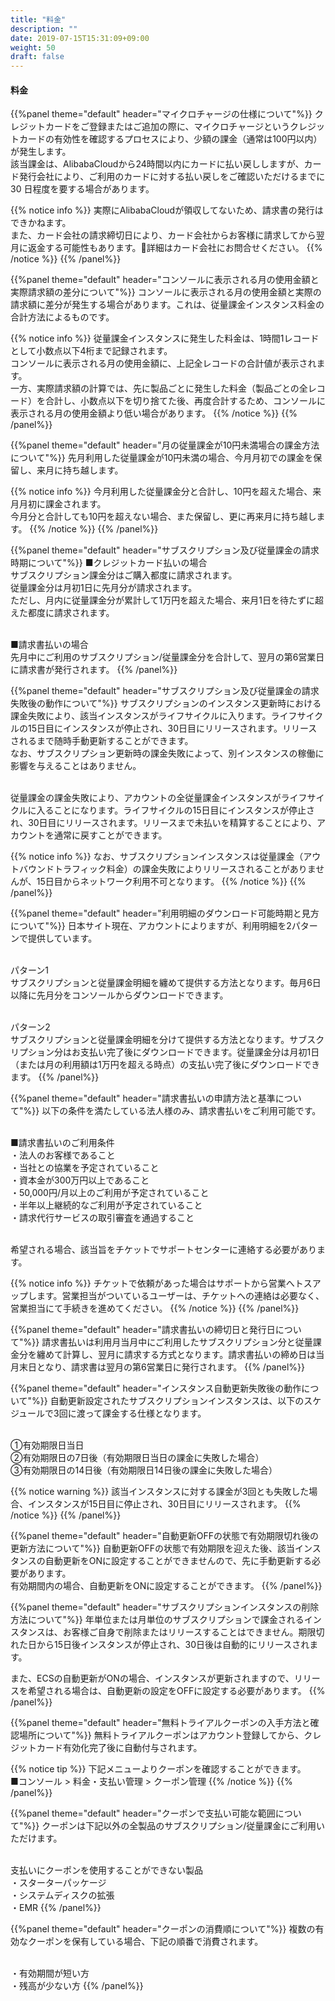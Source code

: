 ```yaml
---
title: "料金"
description: ""
date: 2019-07-15T15:31:09+09:00
weight: 50
draft: false
---
```


#### 料金
{{%panel theme="default" header="マイクロチャージの仕様について"%}}
クレジットカードをご登録またはご追加の際に、マイクロチャージというクレジットカードの有効性を確認するプロセスにより、少額の課金（通常は100円以内）が発生します。<br>
該当課金は、AlibabaCloudから24時間以内にカードに払い戻ししますが、カード発行会社により、ご利用のカードに対する払い戻しをご確認いただけるまでに 30 日程度を要する場合があります。

{{% notice info %}}
実際にAlibabaCloudが領収してないため、請求書の発行はできかねます。<br>
また、カード会社の請求締切日により、カード会社からお客様に請求してから翌月に返金する可能性もあります。詳細はカード会社にお問合せください。
{{% /notice %}}
{{% /panel%}}

{{%panel theme="default" header="コンソールに表示される月の使用金額と実際請求額の差分について"%}}
コンソールに表示される月の使用金額と実際の請求額に差分が発生する場合があります。これは、従量課金インスタンス料金の合計方法によるものです。

{{% notice info %}}
従量課金インスタンスに発生した料金は、1時間1レコードとして小数点以下4桁まで記録されます。<br>
コンソールに表示される月の使用金額に、上記全レコードの合計値が表示されます。<br>
一方、実際請求額の計算では、先に製品ごとに発生した料金（製品ごとの全レコード）を合計し、小数点以下を切り捨てた後、再度合計するため、コンソールに表示される月の使用金額より低い場合があります。
{{% /notice %}}
{{% /panel%}}

{{%panel theme="default" header="月の従量課金が10円未満場合の課金方法について"%}}
先月利用した従量課金が10円未満の場合、今月月初での課金を保留し、来月に持ち越します。

{{% notice info %}}
今月利用した従量課金分と合計し、10円を超えた場合、来月月初に課金されます。<br>
今月分と合計しても10円を超えない場合、また保留し、更に再来月に持ち越します。
{{% /notice %}}
{{% /panel%}}

{{%panel theme="default" header="サブスクリプション及び従量課金の請求時期について"%}}
■クレジットカード払いの場合<br>
サブスクリプション課金分はご購入都度に請求されます。<br>
従量課金分は月初1日に先月分が請求されます。<br>
ただし、月内に従量課金分が累計して1万円を超えた場合、来月1日を待たずに超えた都度に請求されます。<br><br>

■請求書払いの場合<br>
先月中にご利用のサブスクリプション/従量課金分を合計して、翌月の第6営業日に請求書が発行されます。
{{% /panel%}}

{{%panel theme="default" header="サブスクリプション及び従量課金の請求失敗後の動作について"%}}
サブスクリプションのインスタンス更新時における課金失敗により、該当インスタンスがライフサイクルに入ります。ライフサイクルの15日目にインスタンスが停止され、30日目にリリースされます。リリースされるまで随時手動更新することができます。<br>
なお、サブスクリプション更新時の課金失敗によって、別インスタンスの稼働に影響を与えることはありません。<br><br>

従量課金の課金失敗により、アカウントの全従量課金インスタンスがライフサイクルに入ることになります。ライフサイクルの15日目にインスタンスが停止され、30日目にリリースされます。リリースまで未払いを精算することにより、アカウントを通常に戻すことができます。

{{% notice info %}}
なお、サブスクリプションインスタンスは従量課金（アウトバウンドトラフィック料金）の課金失敗によりリリースされることがありませんが、15日目からネットワーク利用不可となります。
{{% /notice %}}
{{% /panel%}}

{{%panel theme="default" header="利用明細のダウンロード可能時期と見方について"%}}
日本サイト現在、アカウントによりますが、利用明細を2パターンで提供しています。<br><br>

パターン1<br>
サブスクリプションと従量課金明細を纏めて提供する方法となります。毎月6日以降に先月分をコンソールからダウンロードできます。<br><br>

パターン2<br>
サブスクリプションと従量課金明細を分けて提供する方法となります。サブスクリプション分はお支払い完了後にダウンロードできます。従量課金分は月初1日（または月の利用額は1万円を超える時点）の支払い完了後にダウンロードできます。
{{% /panel%}}

{{%panel theme="default" header="請求書払いの申請方法と基準について"%}}
以下の条件を満たしている法人様のみ、請求書払いをご利用可能です。<br><br>

■請求書払いのご利用条件<br>
・法人のお客様であること<br>
・当社との協業を予定されていること<br>
・資本金が300万円以上であること<br>
・50,000円/月以上のご利用が予定されていること<br>
・半年以上継続的なご利用が予定されていること<br>
・請求代行サービスの取引審査を通過すること<br><br>

希望される場合、該当旨をチケットでサポートセンターに連絡する必要があります。

{{% notice info %}}
チケットで依頼があった場合はサポートから営業へトスアップします。営業担当がついているユーザーは、チケットへの連絡は必要なく、営業担当にて手続きを進めてください。
{{% /notice %}}
{{% /panel%}}

{{%panel theme="default" header="請求書払いの締切日と発行日について"%}}
請求書払いは利用月当月中にご利用したサブスクリプション分と従量課金分を纏めて計算し、翌月に請求する方式となります。請求書払いの締め日は当月末日となり、請求書は翌月の第6営業日に発行されます。
{{% /panel%}}

{{%panel theme="default" header="インスタンス自動更新失敗後の動作について"%}}
自動更新設定されたサブスクリプションインスタンスは、以下のスケジュールで3回に渡って課金する仕様となります。<br><br>

①有効期限日当日<br>
②有効期限日の7日後（有効期限日当日の課金に失敗した場合）<br>
③有効期限日の14日後（有効期限日14日後の課金に失敗した場合）

{{% notice warning %}}
該当インスタンスに対する課金が3回とも失敗した場合、インスタンスが15日目に停止され、30日目にリリースされます。
{{% /notice %}}
{{% /panel%}}

{{%panel theme="default" header="自動更新OFFの状態で有効期限切れ後の更新方法について"%}}
自動更新OFFの状態で有効期限を迎えた後、該当インスタンスの自動更新をONに設定することができませんので、先に手動更新する必要があります。<br>
有効期間内の場合、自動更新をONに設定することができます。
{{% /panel%}}

{{%panel theme="default" header="サブスクリプションインスタンスの削除方法について"%}}
年単位または月単位のサブスクリプションで課金されるインスタンスは、お客様ご自身で削除またはリリースすることはできません。期限切れた日から15日後インスタンスが停止され、30日後は自動的にリリースされます。<br>

また、ECSの自動更新がONの場合、インスタンスが更新されますので、リリースを希望される場合は、自動更新の設定をOFFに設定する必要があります。
{{% /panel%}}

{{%panel theme="default" header="無料トライアルクーポンの入手方法と確認場所について"%}}
無料トライアルクーポンはアカウント登録してから、クレジットカード有効化完了後に自動付与されます。

{{% notice tip %}}
下記メニューよりクーポンを確認することができます。<br>
■コンソール > 料金・支払い管理 > クーポン管理
{{% /notice %}}
{{% /panel%}}

{{%panel theme="default" header="クーポンで支払い可能な範囲について"%}}
クーポンは下記以外の全製品のサブスクリプション/従量課金にご利用いただけます。<br><br>

支払いにクーポンを使用することができない製品<br>
・スターターパッケージ<br>
・システムディスクの拡張<br>
・EMR
{{% /panel%}}

{{%panel theme="default" header="クーポンの消費順について"%}}
複数の有効なクーポンを保有している場合、下記の順番で消費されます。<br><br>

・有効期間が短い方<br>
・残高が少ない方
{{% /panel%}}
